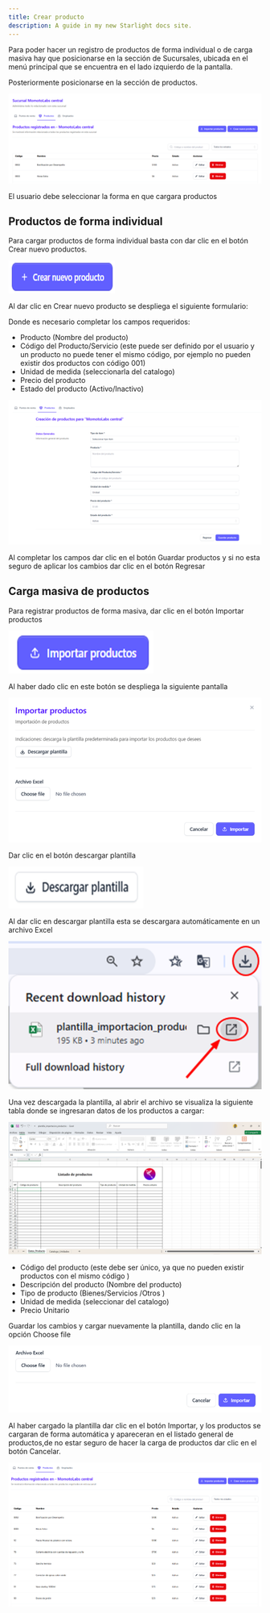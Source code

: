```yaml
---
title: Crear producto
description: A guide in my new Starlight docs site.
---
```


Para poder hacer un registro de productos de forma individual o de carga masiva hay que posicionarse en la sección de Sucursales, ubicada en el menú principal que se encuentra en el lado izquierdo de la pantalla.

Posteriormente posicionarse en la sección de productos.

![Página de registro](../../../assets/product-list.png)

El usuario debe seleccionar la forma en que cargara productos

## Productos de forma individual

Para cargar productos de forma individual basta con dar clic en el botón Crear nuevo productos.

![Página de registro](../../../assets/product-create-button.png)

Al dar clic en Crear nuevo producto se despliega el siguiente formulario:

Donde es necesario completar los campos requeridos:

- Producto (Nombre del producto)
- Código del Producto/Servicio (este puede ser definido por el usuario y un producto no puede tener el mismo código, por ejemplo no pueden existir dos productos con código 001)
- Unidad de medida (seleccionarla del catalogo)
- Precio del producto
- Estado del producto (Activo/Inactivo)

![Página de registro](../../../assets/product-form.png)

Al completar los campos dar clic en el botón Guardar productos y si no esta seguro de aplicar los cambios dar clic en el botón Regresar

## Carga masiva de productos

Para registrar productos de forma masiva, dar clic en el botón Importar productos

![Página de registro](../../../assets/product-import-button.png)

Al haber dado clic en este botón se despliega la siguiente pantalla

![Página de registro](../../../assets/product-import-modal.png)

Dar clic en el botón descargar plantilla

![Página de registro](../../../assets/product-download-template.png)

Al dar clic en descargar plantilla esta se descargara automáticamente en un archivo Excel

![Página de registro](../../../assets/product-template-view.png)

Una vez descargada la plantilla, al abrir el archivo se visualiza la siguiente tabla donde se ingresaran datos de los productos a cargar:

![Página de registro](../../../assets/plantilla-producto.png)

- Código del producto (este debe ser único, ya que no pueden existir productos con el mismo código )
- Descripción del producto (Nombre del producto)
- Tipo de producto (Bienes/Servicios /Otros )
- Unidad de medida (seleccionar del catalogo)
- Precio Unitario
 
Guardar los cambios y cargar nuevamente la plantilla, dando clic en la opción Choose file

![Página de registro](../../../assets/subir-archivo.png)

Al haber cargado la plantilla dar clic en el botón Importar, y los productos se cargaran de forma automática y apareceran en el listado general de productos,de no estar seguro de hacer la carga de productos dar clic en el botón Cancelar.

![Página de registro](../../../assets/p-registrados.png)



 

